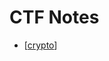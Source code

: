 # CTF Notes

- [[crypto]]

[//begin]: # "Autogenerated link references for markdown compatibility"
[crypto]: crypto "Crypto"
[//end]: # "Autogenerated link references"